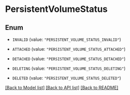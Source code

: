 # PersistentVolumeStatus

## Enum


* `INVALID` (value: `"PERSISTENT_VOLUME_STATUS_INVALID"`)

* `ATTACHED` (value: `"PERSISTENT_VOLUME_STATUS_ATTACHED"`)

* `DETACHED` (value: `"PERSISTENT_VOLUME_STATUS_DETACHED"`)

* `DELETING` (value: `"PERSISTENT_VOLUME_STATUS_DELETING"`)

* `DELETED` (value: `"PERSISTENT_VOLUME_STATUS_DELETED"`)


[[Back to Model list]](../README.md#documentation-for-models) [[Back to API list]](../README.md#documentation-for-api-endpoints) [[Back to README]](../README.md)


